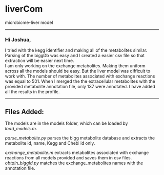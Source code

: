 # liverCom
microbiome-liver model


**************
### Hi Joshua,

I tried with the kegg identifier and making all of the metabolites similar. Parsing of the biggDb was easy and I created a easier csv file so that extraction will be easier next time.  
I am only working on the exchange metabolites. Making them uniform across all the models should be easy. 
But the liver model was difficult to work with. The number of metabolites associated with exchange reactions was equal to 501. When I merged the the extracellular metabolites with the provided metabolite annotation file, only 137 were annotated. I have added all the results in the profile.
***************


## Files Added:
The models are in the models folder, which can be loaded by *load_models.m*.  

*parse_metabolite.py* parses the bigg metabolite database and extracts the metabolite id, name, Kegg and Chebi id only.  

*exchange_metabolite.m* extracts metabolites associated with exchange reactions from all models provided and saves them in csv files.    
*obtain_biggId.py* matches the exchange_metabolites names with the annotation file.  

 
